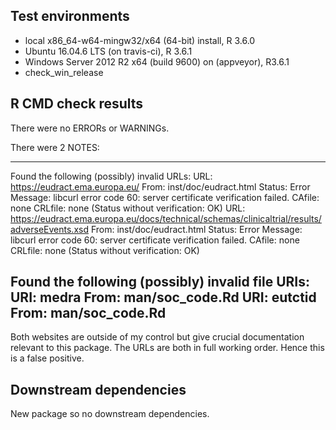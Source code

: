 ## Test environments
* local x86_64-w64-mingw32/x64 (64-bit) install, R 3.6.0
* Ubuntu 16.04.6 LTS (on travis-ci), R 3.6.1
* Windows Server 2012 R2 x64 (build 9600) on (appveyor), R3.6.1
* check_win_release

## R CMD check results
There were no ERRORs or WARNINGs.

There were 2 NOTES:

---

Found the following (possibly) invalid URLs:
    URL: https://eudract.ema.europa.eu/
      From: inst/doc/eudract.html
      Status: Error
      Message: libcurl error code 60:
        	server certificate verification failed. CAfile: none CRLfile: none
        	(Status without verification: OK)
    URL: https://eudract.ema.europa.eu/docs/technical/schemas/clinicaltrial/results/adverseEvents.xsd
      From: inst/doc/eudract.html
      Status: Error
      Message: libcurl error code 60:
        	server certificate verification failed. CAfile: none CRLfile: none
        	(Status without verification: OK)
  
  Found the following (possibly) invalid file URIs:
    URI: medra
      From: man/soc_code.Rd
    URI: eutctid
      From: man/soc_code.Rd
---

Both websites are outside of my control but give crucial documentation relevant to this package. The URLs are both in full working order. Hence this is a false positive.

## Downstream dependencies

New package so no downstream dependencies.
